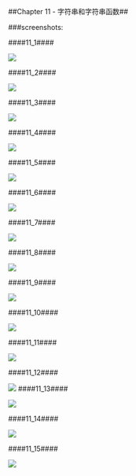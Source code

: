 ##Chapter 11 - 字符串和字符串函数##

###screenshots:

####11_1####

![](https://github.com/PytLab/C-Primer-Plus/blob/master/ch11/screenshots/11_1_out.gif)

####11_2####

![](https://github.com/PytLab/C-Primer-Plus/blob/master/ch11/screenshots/11_2_out.gif)

####11_3####

![](https://github.com/PytLab/C-Primer-Plus/blob/master/ch11/screenshots/11_3_out.gif)

####11_4####

![](https://github.com/PytLab/C-Primer-Plus/blob/master/ch11/screenshots/11_4_out.gif)

####11_5####

![](https://github.com/PytLab/C-Primer-Plus/blob/master/ch11/screenshots/11_5_out.gif)

####11_6####

![](https://github.com/PytLab/C-Primer-Plus/blob/master/ch11/screenshots/11_6_out.gif)

####11_7####

![](https://github.com/PytLab/C-Primer-Plus/blob/master/ch11/screenshots/11_7_out.gif)

####11_8####

![](https://github.com/PytLab/C-Primer-Plus/blob/master/ch11/screenshots/11_8_out.gif)

####11_9####

![](https://github.com/PytLab/C-Primer-Plus/blob/master/ch11/screenshots/11_9_out.gif)

####11_10####

![](https://github.com/PytLab/C-Primer-Plus/blob/master/ch11/screenshots/11_10_out.gif)

####11_11####

![](https://github.com/PytLab/C-Primer-Plus/blob/master/ch11/screenshots/11_11_out.gif)

####11_12####

![](https://github.com/PytLab/C-Primer-Plus/blob/master/ch11/screenshots/11_12_out.gif)
####11_13####

![](https://github.com/PytLab/C-Primer-Plus/blob/master/ch11/screenshots/11_13_out.gif)

####11_14####

![](https://github.com/PytLab/C-Primer-Plus/blob/master/ch11/screenshots/11_14_out.gif)

####11_15####

![](https://github.com/PytLab/C-Primer-Plus/blob/master/ch11/screenshots/11_15_out.gif)